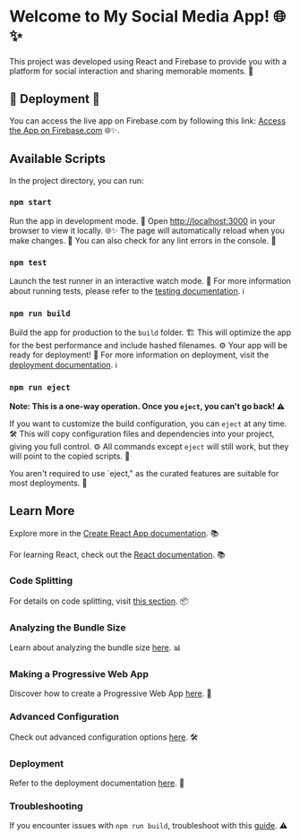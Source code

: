 # Welcome to My Social Media App! 🌐✨

This project was developed using React and Firebase to provide you with a platform for social interaction and sharing memorable moments. 📱

## 🚀 Deployment 🚀

You can access the live app on Firebase.com by following this link: [Access the App on Firebase.com](https://social-media-project-7c026.web.app/) 🌐✨.

## Available Scripts

In the project directory, you can run:

### `npm start`

Run the app in development mode. 🚀
Open [http://localhost:3000](http://localhost:3000) in your browser to view it locally. 🌐✨
The page will automatically reload when you make changes. 🔄
You can also check for any lint errors in the console. 🚧

### `npm test`

Launch the test runner in an interactive watch mode. 🏃
For more information about running tests, please refer to the [testing documentation](https://facebook.github.io/create-react-app/docs/running-tests). ℹ️

### `npm run build`

Build the app for production to the `build` folder. 🏗️
This will optimize the app for the best performance and include hashed filenames. ⚙️
Your app will be ready for deployment! 🚀
For more information on deployment, visit the [deployment documentation](https://facebook.github.io/create-react-app/docs/deployment). ℹ️

### `npm run eject`

**Note: This is a one-way operation. Once you `eject`, you can't go back! ⚠️**

If you want to customize the build configuration, you can `eject` at any time. 🛠️
This will copy configuration files and dependencies into your project, giving you full control. ⚙️
All commands except `eject` will still work, but they will point to the copied scripts. 🚀

You aren't required to use `eject," as the curated features are suitable for most deployments. 🤝

## Learn More

Explore more in the [Create React App documentation](https://facebook.github.io/create-react-app/docs/getting-started). 📚

For learning React, check out the [React documentation](https://reactjs.org/). 📚

### Code Splitting

For details on code splitting, visit [this section](https://facebook.github.io/create-react-app/docs/code-splitting). 📦

### Analyzing the Bundle Size

Learn about analyzing the bundle size [here](https://facebook.github.io/create-react-app/docs/analyzing-the-bundle-size). 📊

### Making a Progressive Web App

Discover how to create a Progressive Web App [here](https://facebook.github.io/create-react-app/docs/making-a-progressive-web-app). 📱

### Advanced Configuration

Check out advanced configuration options [here](https://facebook.github.io/create-react-app/docs/advanced-configuration). 🛠️

### Deployment

Refer to the deployment documentation [here](https://facebook.github.io/create-react-app/docs/deployment). 🚀

### Troubleshooting

If you encounter issues with `npm run build`, troubleshoot with this [guide](https://facebook.github.io/create-react-app/docs/troubleshooting#npm-run-build-fails-to-minify). ⚠️
